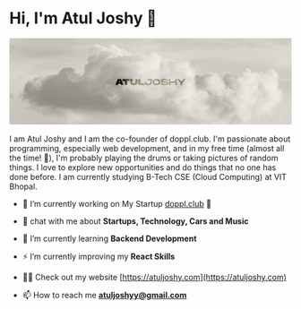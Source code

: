 # Hi, I'm Atul Joshy 👋  
  
<img src="./Atul Banner1.png">

I am Atul Joshy and I am the co-founder of doppl.club. I'm passionate about programming, especially web development, and in my free time (almost all the time! 🤭), I'm probably playing the drums or taking pictures of random things. I love to explore new opportunities and do things that no one has done before. I am currently studying B-Tech CSE (Cloud Computing) at VIT Bhopal.<br>

- 🚀 I’m currently working on My Startup <a href='https://doppl.club'>doppl.club</a> 🚀 

- 💬 chat with me about **Startups, Technology, Cars and Music**

- 🌱 I’m currently learning **Backend Development**

- ⚡ I’m currently improving my **React Skills**

- 👨‍💻 Check out my website [https://atuljoshy.com](https://atuljoshy.com)

- 📫 How to reach me **atuljoshyy@gmail.com**
